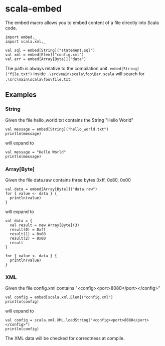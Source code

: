 scala-embed
===========

The embed macro allows you to embed content of a file directly into Scala code.

```
import embed._
import scala.xml._

val sql = embed[String]("statement.sql")
val xml = embed[Elem]("config.xml")
val arr = embed[Array[Byte]]("data")
```

The path is always relative to the compilation unit. `embed[String]("file.txt")` inside `.\src\main\scala\foo\Bar.scala` will search for `.\src\main\scala\foo\file.txt`.

## Examples
### String
Given the file hello_world.txt contains the String "Hello World"

```
val message = embed[String]("hello_world.txt")
println(message)
```

will expand to

```
val message = "Hello World"
println(message)
```

### Array[Byte]
Given the file data.raw contains three bytes 0xff, 0x80, 0x00

```
val data = embed[Array[Byte]]("data.raw")
for { value <- data } {
  println(value)
}
```

will expand to

```
val data = {
  val result = new Array[Byte](3)
  result(0) = 0xff
  result(1) = 0x80
  result(2) = 0x00
  result
}

for { value <- data } {
  println(value)
}
```

### XML
Given the file config.xml contains "&lt;config>&lt;port>8080&lt;/port>&lt;/config>"

```
val config = embed[scala.xml.Elem]("config.xml")
println(config)
```

will expand to

```
val config = scala.xml.XML.loadString("<config><port>8080</port></config>")
println(config)
```

The XML data will be checked for correctness at compile.
